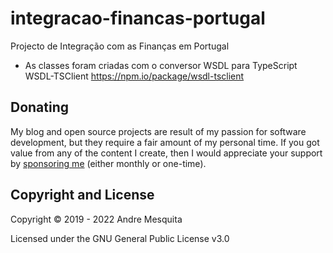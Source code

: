 # integracao-financas-portugal
Projecto de Integração com as Finanças em Portugal

- As classes foram criadas com o conversor WSDL para TypeScript WSDL-TSClient
  https://npm.io/package/wsdl-tsclient

## Donating

My blog and open source projects are result of my passion for software development, but they require a fair amount of my personal time. If you got value from any of the content I create, then I would appreciate your support by [sponsoring me](https://github.com/sponsors/avmesquita) (either monthly or one-time).

## Copyright and License

Copyright © 2019 - 2022 Andre Mesquita

Licensed under the GNU General Public License v3.0
